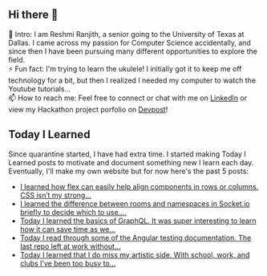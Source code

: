 ## Hi there 👋

🔭  Intro: I am Reshmi Ranjith, a senior going to the University of Texas at Dallas. I came across my passion for Computer Science accidentally, and since then I have been pursuing many different opportunities to explore the field.
<br/> ⚡ Fun fact: I'm trying to learn the ukulele! I initially got it to keep me off technology for a bit, but then I realized I needed my computer to watch the Youtube tutorials...
<br/>📫  How to reach me: Feel free to connect or chat with me on [LinkedIn](https://www.linkedin.com/in/reshmi-ranjith/) or view my Hackathon project porfolio on [Devpost](https://devpost.com/ReshmiCode)!

## Today I Learned

Since quarantine started, I have had extra time. I started making Today I Learned posts to motivate and document something new I learn each day. Eventually, I'll make my own website but for now here's the past 5 posts:

<!-- BLOG-POST-LIST:START -->
- [I learned how flex can easily help align components in rows or columns. CSS isn&rsquo;t my strong...](https://simplyprogramming.tumblr.com/post/629202061838499840)
- [I learned the difference between rooms and namespaces in Socket.io briefly to decide which to use....](https://simplyprogramming.tumblr.com/post/629108037341364224)
- [Today I learned the basics of GraphQL. It was super interesting to learn how it can save time as we...](https://simplyprogramming.tumblr.com/post/629029518431207424)
- [Today I read through some of the Angular testing documentation. The last repo left at work without...](https://simplyprogramming.tumblr.com/post/628931837958471680)
- [Today I learned that I do miss my artistic side. With school, work, and clubs I’ve been too busy to...](https://simplyprogramming.tumblr.com/post/628655293392453632)
<!-- BLOG-POST-LIST:END -->

<!--
**ReshmiCode/ReshmiCode** is a ✨ _special_ ✨ repository because its `README.md` (this file) appears on your GitHub profile.

Here are some ideas to get you started:

- 🔭 I’m currently working on ...
- 🌱 I’m currently learning ...
- 👯 I’m looking to collaborate on ...
- 🤔 I’m looking for help with ...
- 💬 Ask me about ...
- 📫 How to reach me: ...
- 😄 Pronouns: ...
- ⚡ Fun fact: ...
-->
